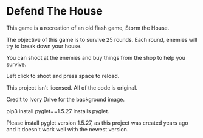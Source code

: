 # Defend The House
This game is a recreation of an old flash game, Storm the House.

The objective of this game is to survive 25 rounds. Each round, enemies will try to break down your house.

You can shoot at the enemies and buy things from the shop to help you survive.

Left click to shoot and press space to reload.

This project isn't licensed. All of the code is original.

Credit to Ivory Drive for the background image.

pip3 install pyglet==1.5.27 installs pyglet.

Please install pyglet version 1.5.27, as this project was created years ago and it doesn't work well with the newest version.
